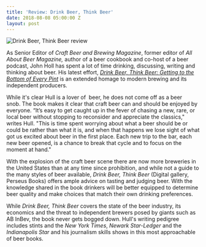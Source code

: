 ```yaml
---
title: 'Review: Drink Beer, Think Beer'
date: 2018-08-08 05:00:00 Z
layout: post
---
```


![Drink Beer, Think Beer review](images/41KCrGfaijL-132x200.jpg)

As Senior Editor of _Craft Beer and Brewing Magazine_, former editor of _All About Beer Magazine,_ author of a beer cookbook and co-host of a beer podcast, John Holl has spent a lot of time drinking, discussing, writing and thinking about beer. His latest effort, [_Drink Beer, Think Beer: Getting to the Bottom of Every Pint_](https://amzn.to/2nln4eK) is an extended homage to modern brewing and its independent producers.

While it's clear Hull is a lover of  beer, he does not come off as a beer snob. The book makes it clear that craft beer can and should be enjoyed by everyone. “It’s easy to get caught up in the fever of chasing a new, rare, or local beer without stopping to reconsider and appreciate the classics," writes Hull. "This is time spent worrying about what a beer should be or could be rather than what it is, and when that happens we lose sight of what got us excited about beer in the first place. Each new trip to the bar, each new beer opened, is a chance to break that cycle and to focus on the moment at hand."

With the explosion of the craft beer scene there are now more breweries in the United States than at any time since prohibition, and while not a guide to the many styles of beer available, _Drink Beer, Think Beer_ (Digital gallery, Perseus Books) offers ample advice on tasting and judging beer. With the knowledge shared in the book drinkers will be better equipped to determine beer quality and make choices that match their own drinking preferences.

While _Drink Beer, Think Beer_ covers the state of the beer industry, its economics and the threat to independent brewers posed by giants such as AB InBev, the book never gets bogged down. Hull's writing pedigree includes stints and the _New York Times_, _Newark Star-Ledger_ and the _Indianapolis Star_ and his journalism skills shows in this most approachable of beer books.
